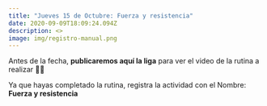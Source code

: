 ```yaml
---
title: "Jueves 15 de Octubre: Fuerza y resistencia"
date: 2020-09-09T18:09:24.094Z
description: <>
image: img/registro-manual.png
---
```

Antes de la fecha, **publicaremos aquí la liga** para ver el video de la rutina a realizar 💪🏼

Ya que hayas completado la rutina, registra la actividad con el Nombre: **Fuerza y resistencia**